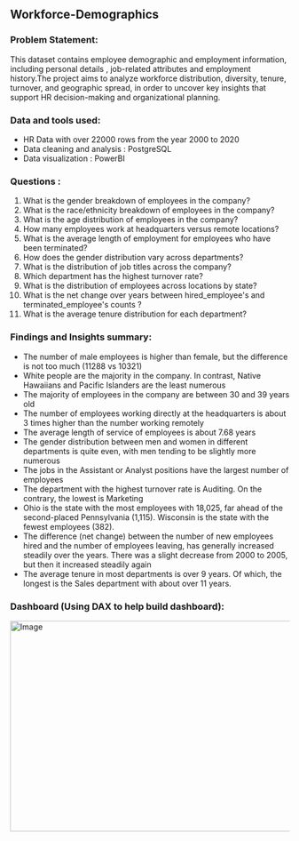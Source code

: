 ## Workforce-Demographics
### Problem Statement: 
This dataset contains employee demographic and employment information, including personal details , job-related attributes and employment history.The project aims to analyze workforce distribution, diversity, tenure, turnover, and geographic spread, in order to uncover key insights that support HR decision-making and organizational planning. 

### Data and tools used: 
- HR Data with over 22000 rows from the year 2000 to 2020
- Data cleaning and analysis : PostgreSQL
- Data visualization : PowerBI
### Questions : 
1. What is the gender breakdown of employees in the company?
2. What is the race/ethnicity breakdown of employees in the company?
3. What is the age distribution of employees in the company?
4. How many employees work at headquarters versus remote locations?
5. What is the average length of employment for employees who have been terminated?
6. How does the gender distribution vary across departments?
7. What is the distribution of job titles across the company?
8. Which department has the highest turnover rate?
9. What is the distribution of employees across locations by state?
10. What is the net change over years between hired_employee's and terminated_employee's counts ?
11. What is the average tenure distribution for each department?
### Findings and Insights summary: 
- The number of male employees is higher than female, but the difference is not too much (11288 vs 10321)
- White people are the majority in the company. In contrast, Native Hawaiians and Pacific Islanders are the least numerous
- The majority of employees in the company are between 30 and 39 years old
- The number of employees working directly at the headquarters is about 3 times higher than the number working remotely
- The average length of service of employees is about 7.68 years
- The gender distribution between men and women in different departments is quite even, with men tending to be slightly more numerous
- The jobs in the Assistant or Analyst positions have the largest number of employees
- The department with the highest turnover rate is Auditing. On the contrary, the lowest is Marketing
- Ohio is the state with the most employees with 18,025, far ahead of the second-placed Pennsylvania (1,115). Wisconsin is the state with the fewest employees (382).
- The difference (net change) between the number of new employees hired and the number of employees leaving, has generally increased steadily over the years. There was a slight decrease from 2000 to 2005, but then it increased steadily again
- The average tenure in most departments is over 9 years. Of which, the longest is the Sales department with about over 11 years.
### Dashboard (Using DAX to help build dashboard): 
<img width="662" height="379" alt="Image" src="https://github.com/user-attachments/assets/877c9083-24dc-422b-ae29-e06d5b278de2" />


